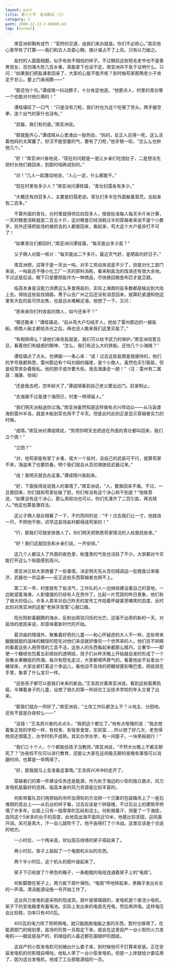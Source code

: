 ```yaml
---
layout: post
title: 第六十节　发动群众（三）
category: 2
path: 2009-12-22-2-06000.md
tag: [normal]
---
```


　　席亚洲却胸有成竹：“官府的交道，由我们来办就是。你们不必担心。”其实他心里早有了打算――我们和古人去耍心眼，搞计谋占不了上风，只有以力破之。

　　盐村的人面面相觑，似乎有些不相信的样子。不过眼前这些短毛老爷也不是善男信女，百仞滩大败几百乡勇，真能拿下也说不定。席亚洲并不急于证明什么，只问：“如果我们把盐课拿回来了，大家的心能不能齐呢？到时候苟家那两老小子肯定不甘心，要上门来闹腾――”

　　“那还怕个鸟。”谭成晴一抖动膀子，十分肯定地道，“他那点人，村里的青壮哪一个也能对付他仨俩的！”

　　谭桂璜叹了一口气：“只是没有刀枪，我们村也为这个吃够了苦头。两手握空拳，连个出气的家什也没有。”

　　“武器，我们有的是。”席亚洲说。

　　“那就能齐心，”谭成晴从心里涌出一股热劲，“妈的，反正人总得一死，这么活着他妈的太窝囊了。好汉不能受鳖的气，要有了刀枪，”他牙根一咬，“怎么么也拚他几个。”

　　“好！”席亚洲兴奋地说，“现在的问题是一是让乡亲们吃饱肚子，二是想法先把村长他们救回来，到那时咱再说别的。”

　　“对！”几人一起激动地说，“人心一定，什么都能干。”

　　“现在村里有多少人？”席亚洲问谭桂璜，“青壮妇孺各有多少。”

　　“大概还有四百多人，主要是妇孺老幼，青壮们多半在外面躲着垦荒，合起来有二百多。”

　　不算外面的青壮，光村里就得供应四百多人，按低标准每人每天半斤米计算，一天的粮食消耗就是二百五十斤，这对粮食已经消耗过半的穿越者来说不是个小数字。另外还得把盐场的被抓去的人都救回来，看起来，苟大这个大户是非打不可了！

　　“如果青壮们都回村，”席亚洲问谭桂璜，“每天能出多少盐？”

　　父子俩人对面一核计：“每天能出二千多斤。最近天气好，是晒盐的好日子。”

　　席亚洲想，这等于是一天出一吨，对手工劳动来说是不少了，但是对化工部门来说，一吨盐还不够小化工厂一天的原料消耗，看来制盐法的改进还有很大余地。不过这是后话，眼下只是要把盐作为一种商品，尽快换回粮食布匹才是正题。

　　临高本身是没能力消费这么多食用盐的，实际上海南的盐多数都是输出到大陆上去。得给这些盐找销路。萧子山去广州之后还没有消息回来，就算赶紧通知他这里有大批的盐可供出售，也是远水难解近渴。他想了一下，又问：

　　“原来来你们村收盐的商人，如今还来不？”

　　“哪还敢来！”谭桂璜说，“自从苟大户勾结歹人，抢劫了雷州那边的一艘盐船，把商人船主都给杀光之后，再也没人敢来我们这里买盐了。”

　　“有相熟得么？请他们来收盐就是，我们可以给予武力的保护。”席亚洲信誓旦旦，看着他们有疑惑的眼神，“怎么，我们有这么大的铁船，还怕几个小海贼？”

　　谭桂璜点了点头，仿佛狠一一条心来：“成！过去这些盐商是我接待的，他们的字号我都熟悉，雷州那边有个叫刘纲的福佬，是个小商人，虽然也买引贩盐，但是经常夹杂着贩私。他的胆子或许要大些。我去海康走一趟！”（注：雷州有二属县：海康、徐闻）

　　“还是我去吧，您年龄大了，”谭成晴看到自己老父要出远门，赶紧制止。

　　“去海康不过是渡个海而已，村里一样得留人。”

　　“我们明天派船送你过海。”席亚洲虽然知道这样做有点兴师动众――从马袅渡海到雷州半岛，就是木船划奖也用不了半天。但是此时此刻正是显示穿越者实力的时候。

　　“成晴，”席亚洲对谭成晴说，“劳烦你明天去把逃在外面的青壮都叫回来，我们立个团！”

　　“立团？”

　　“对，他苟家能有家丁乡勇，偌大一个盐村，没自己的武装可不行，就算苟家不来，海盗来了也要防备。明个我们就会从百仞滩拨给武器过来。”

　　“成！我明天就去办这事。”谭成晴兴奋起来。

　　“好，下面我得说说救人的事情了。”席亚洲说，“人，要救回来不难。不过，一旦救回来，你们就和苟家扯破了脸，你们有没有这个决心和干到底？”他故意说，“如果没有这个决心，那么用软功也可以，你们先凑齐了二百引盐，再去赎人。”他这也算是激将法。

　　这父子俩人彼此相看了一下，不约而同的说：“干！过去我们让一寸，他就进一尺，不把他干倒，迟早这盐场盐村都得成苟家的！”

　　“行，那我们可就安排救人了。你们明天把熟悉苟家情况的人给我找些来。”

　　“好！我们这就回去和乡亲们说，一齐安排。”

　　这几个人都没入了外面的夜色里，帐篷里的气氛也活跃了不少。大家都对今天能打开这么个局面感到高兴。

　　席亚洲又和大家商量了一些事情，决定明天先从百仞城调运一批粮食过来赈济，武器也一并运来――反正这些东西穿越者也用不上。

　　第二天一早，村里就有了些活气，工作队的人一边继续建设着自己的营地，一边眺望着海滩，人影憧憧的已经有人在劳作了。比起一片荒寂的昨日景象，他们有了很大的信心。许多人原本对自己昨天的宣传工作抱着怀疑甚至嘲笑的态度，此时此刻对席亚洲的这套“老掉牙政策”心服口服。

　　阳光照射着翻腾的海水，反射出斑驳闪烁的光芒。这毫不出奇的新的一天，对盐场的居民来说，却意味着新时代的开始。

　　葛洪庙的残墙外，聚集着好奇的儿童――和心怀疑虑的大人不一样，这些带来酸酸甜甜的滋味的糖球的短毛对他们来说就好像另一个世界来的人。他们目不转睛的看着这些人用奇怪的工具干活，这些人的东西看起来都那么精巧，又奢华――即使一个糖球也包着五彩缤纷的透明纸，孩子们从昨天晚上开始就自发的形成了一个收集水果糖纸的热潮。每次有短毛走过，大家都噤声屏气的，看着他会不会拿出个糖球来，大家会紧盯着这个幸运儿，看他迫不及待的把糖球塞到嘴巴里，把纸捏在手里，象拿了什么宝贝一样。

　　“这些孩子都可以是我们未来的新血。”王洛宾对着席亚洲说。看到这些面黄肌瘦，半裸着身子的儿童，设想了很久的第一所综合工业技术学校的年头又冒了出来。

　　“那我们就办一所好了。”席亚洲说，“土改工作队都怎么干？斗地主、分田地，还有不就是办夜校么――”

　　“没错！”王洛宾兴奋的点点头，“我把这个都忘了。”他有点惭愧的说：“我总想着象正规的学校一样，有校舍、有宿舍食堂，实验室……所以想了好几次，老觉得物资还很匮乏，办学时机不成熟。其实办学办学，有一间屋子，一块黑板就行！”

　　“我们三十个人，个个都能给孩子当教师。”席亚洲说，“不然大伙晚上不都无聊死了？”办夜校不仅可以进行教育，还能让大家在这闲极无聊的夜晚有事情可以消磨时间，也算是一举两得了。

　　“好，那我就马上去准备这事情。”王洛宾兴冲冲的走开了。

　　穿越者们的第一件建设任务还是能源，作为处于海边的小型的独立据点，风力发电机是最好的选择。临高本身的风力资源是比较丰富的。

　　何影带着队员们用原始的吊杆加滑轮的方法把一个沉重的包装箱吊上了一座石堆砌的高台上――从石台的样子看，过去应该是个钟鼓楼，不过石台上的建筑早坍塌了许多年。台面上只有一层厚厚的瓦砾和泥土。何影擦着汗，测量了一下海拔，连同这个5米多的台子的高度，此地高出海平面将近10米，地基比较坚固，迎风面开阔。风可是真大，汗一会儿就吹干了。他不由得打了个冷战。这里应该是个合适的地方。

　　一小时后，一个两米高，状似高压线塔的架子搭起来了。

　　两小时后，架子上装起了一个电扇机头似的东西。

　　两个半小时后，这个机头的扇叶装起来了。

　　架子下已经放了个黑色的箱子，一条粗粗的电缆连通着架子上的“电扇”。

　　何影脚蹬在架子上，用力扳下扇叶保险。“电扇”呼地转起来，黑箱子发出长长的一声滴。清洁能源设施一号开始工作了。

　　这台风力发电机是采购的现成货。扇叶是玻璃钢的，发电机是个直流小电机，架子下的变电箱里有蓄电池。实际上发出来的电首先充电，然后再供电。这样电压会比较稳，功率只有400瓦。

　　400瓦的电力除了照明用电，就只能跑跑电脑之类的东西，暂时也够用了。在能源部门的规划里，盐场的形势一旦稳定下来，就会在这里投产一台小型的火力发电机――据说是自产的，机械组的人最近都在画锅炉的图纸。

　　这自产的小型发电机可别捅出什么娄子来，到时候他可不打算来安装。正在安装发电机的何影暗自嘀咕，他私人带了一台小型发电机，但是一上岸就给计委征用了，因为这台发电机，他成了工业部能源组的一员。
